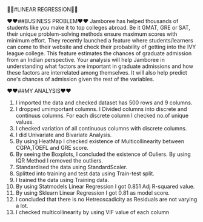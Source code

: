🎈🎈#LINEAR REGRESSION🎈🎈


❤️❤️##BUSINESS PROBLEM❤️❤️
  Jamboree has helped thousands of students like you make it to top colleges abroad. Be it GMAT, GRE or SAT, their unique problem-solving methods ensure maximum scores with minimum effort.
  They recently launched a feature where students/learners can come to their website and check their probability of getting into the IVY league college. This feature estimates the chances of graduate admission from an Indian perspective.
  Your analysis will help Jamboree in understanding what factors are important in graduate admissions and how these factors are interrelated among themselves. It will also help predict one's chances of admission given the rest of the variables.

❤️❤️##MY ANALYSIS❤️❤️
1. I imported the data and checked dataset has 500 rows and 9 columns.
2. I dropped umimportant columns. I Divided columns into discrete and continuus columns. For each discrete column I checked no.of unique values.
3. I checked variation of all continuous columns with discrete columns.
4. I did Univariate and Bivariate Analysis.
5. By using HeatMap I checked existence of Multicollinearity between CGPA,TOEFL and GRE score.
6. By seeing the Boxplots, I concluded the existence of Ouliers. By using IQR Method I removed the outliers.
7. Standardised the data using StandardScaler.
8. Splitted into training and test data using Train-test split.
9. I trained the data using Training data.
10. By using Statmodels Linear Regression I got 0.851 Adj R-squared value.
11. By using Sklearn Linear Regression I got 0.81 as model score.
12. I concluded that there is no Hetreoscadicity as Residuals are not varying a lot.
13. I checked multicollinearity by using VIF value of each column

